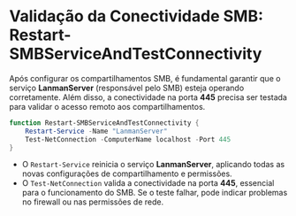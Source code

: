 # Validação da Conectividade SMB: Restart-SMBServiceAndTestConnectivity

Após configurar os compartilhamentos SMB, é fundamental garantir que o serviço **LanmanServer** (responsável pelo SMB) esteja operando corretamente. Além disso, a conectividade na porta **445** precisa ser testada para validar o acesso remoto aos compartilhamentos.

```powershell
function Restart-SMBServiceAndTestConnectivity {
    Restart-Service -Name "LanmanServer"
    Test-NetConnection -ComputerName localhost -Port 445
}
```

* O `Restart-Service` reinicia o serviço **LanmanServer**, aplicando todas as novas configurações de compartilhamento e permissões.
* O `Test-NetConnection` valida a conectividade na porta **445**, essencial para o funcionamento do SMB. Se o teste falhar, pode indicar problemas no firewall ou nas permissões de rede.
